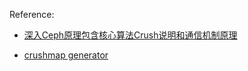 
Reference:

- [深入Ceph原理包含核心算法Crush说明和通信机制原理](https://cloud.tencent.com/developer/article/1978160)

- [crushmap generator](https://github.com/SpandanKumarSahu/crushmap_generator)
